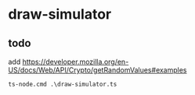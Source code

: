 # draw-simulator

## todo

add https://developer.mozilla.org/en-US/docs/Web/API/Crypto/getRandomValues#examples


`ts-node.cmd .\draw-simulator.ts`